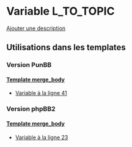 # Variable L_TO_TOPIC
[Ajouter une description](https://fa-tvars.appspot.com/var/L_TO_TOPIC)

## Utilisations dans les templates

### Version PunBB

#### [Template merge_body](punbb/merge_body.md#readme)
* [Variable &agrave; la ligne 41](../punbb/merge_body.tpl#L41)

### Version phpBB2

#### [Template merge_body](subsilver/merge_body.md#readme)
* [Variable &agrave; la ligne 23](../subsilver/merge_body.tpl#L23)